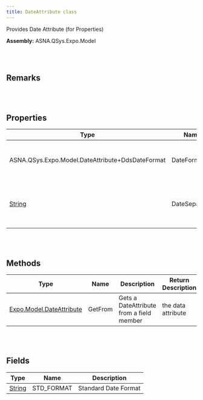 ```yaml
---
title: DateAttribute class
---
```


Provides Date Attribute (for Properties)

**Assembly:** ASNA.QSys.Expo.Model

<br>
<br>

## Remarks

<br>
<br>

## Properties

| Type | Name | Description | Indexer
| --- | --- | --- | --- 
| ASNA.QSys.Expo.Model.DateAttribute+DdsDateFormat | DateFormat | Gets or sets DDS Date Format (Defaults to ISO) | 
| [String](https://docs.microsoft.com/en-us/dotnet/api/system.string?view=net-5.0) | DateSeparator | Gets or sets Date separator as a string (Defaults to "-") | 

<br>
<br>

## Methods

| Type | Name | Description | Return Description 
| --- | --- | --- | --- 
| [Expo.Model.DateAttribute](/reference/asna-qsys-expo/expo-model/date-attribute.html) | GetFrom | Gets a DateAttribute from a field member | the data attribute

<br>
<br>

## Fields

| Type | Name | Description
| --- | --- | --- 
| [String](https://docs.microsoft.com/en-us/dotnet/api/system.string?view=net-5.0) | STD_FORMAT | Standard Date Format

<br>
<br>


